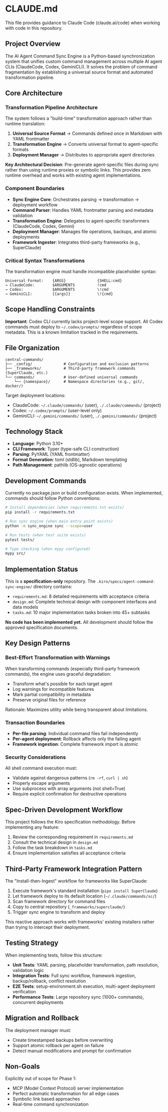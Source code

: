 # CLAUDE.md

This file provides guidance to Claude Code (claude.ai/code) when working with code in this repository.

## Project Overview

The AI Agent Command Sync Engine is a Python-based synchronization system that unifies custom command management across multiple AI agent CLIs (ClaudeCode, Codex, GeminiCLI). It solves the problem of command fragmentation by establishing a universal source format and automated transformation pipeline.

## Core Architecture

### Transformation Pipeline Architecture

The system follows a "build-time" transformation approach rather than runtime translation:

1. **Universal Source Format** → Commands defined once in Markdown with YAML frontmatter
2. **Transformation Engine** → Converts universal format to agent-specific formats
3. **Deployment Manager** → Distributes to appropriate agent directories

**Key Architectural Decision**: Pre-generate agent-specific files during sync rather than using runtime proxies or symbolic links. This provides zero runtime overhead and works with existing agent implementations.

### Component Boundaries

- **Sync Engine Core**: Orchestrates parsing → transformation → deployment workflow
- **Command Parser**: Handles YAML frontmatter parsing and metadata validation
- **Transformation Engine**: Delegates to agent-specific transformers (ClaudeCode, Codex, Gemini)
- **Deployment Manager**: Manages file operations, backups, and atomic deployments
- **Framework Ingester**: Integrates third-party frameworks (e.g., SuperClaude)

### Critical Syntax Transformations

The transformation engine must handle incompatible placeholder syntax:

```
Universal Format:    {ARGS}              {SHELL:cmd}
→ ClaudeCode:        $ARGUMENTS          !cmd
→ Codex:             $ARGUMENTS          \!cmd
→ GeminiCLI:         {{args}}            \!{cmd}
```

## Scope Handling Constraints

**Important**: Codex CLI currently lacks project-level scope support. All Codex commands must deploy to `~/.codex/prompts/` regardless of scope metadata. This is a known limitation tracked in the requirements.

## File Organization

```
central-commands/
├── _config/              # Configuration and exclusion patterns
├── _frameworks/          # Third-party framework commands (SuperClaude, etc.)
└── commands/             # User-defined universal commands
    └── {namespace}/      # Namespace directories (e.g., git/, docker/)
```

Target deployment locations:
- ClaudeCode: `~/.claude/commands/` (user), `./.claude/commands/` (project)
- Codex: `~/.codex/prompts/` (user-level only)
- GeminiCLI: `~/.gemini/commands/` (user), `./.gemini/commands/` (project)

## Technology Stack

- **Language**: Python 3.10+
- **CLI Framework**: Typer (type-safe CLI construction)
- **Parsing**: PyYAML (YAML frontmatter)
- **Format Generation**: toml (stdlib), Markdown templating
- **Path Management**: pathlib (OS-agnostic operations)

## Development Commands

Currently no package.json or build configuration exists. When implemented, commands should follow Python conventions:

```bash
# Install dependencies (when requirements.txt exists)
pip install -r requirements.txt

# Run sync engine (when main entry point exists)
python -m sync_engine sync --scope=user

# Run tests (when test suite exists)
pytest tests/

# Type checking (when mypy configured)
mypy src/
```

## Implementation Status

This is a **specification-only** repository. The `.kiro/specs/agent-command-sync-engine/` directory contains:

- `requirements.md`: 8 detailed requirements with acceptance criteria
- `design.md`: Complete technical design with component interfaces and data models
- `tasks.md`: 10 major implementation tasks broken into 45+ subtasks

**No code has been implemented yet.** All development should follow the approved specification documents.

## Key Design Patterns

### Best-Effort Transformation with Warnings

When transforming commands (especially third-party framework commands), the engine uses graceful degradation:

- Transform what's possible for each target agent
- Log warnings for incompatible features
- Mark partial compatibility in metadata
- Preserve original files for reference

Rationale: Maximizes utility while being transparent about limitations.

### Transaction Boundaries

- **Per-file parsing**: Individual command files fail independently
- **Per-agent deployment**: Rollback affects only the failing agent
- **Framework ingestion**: Complete framework import is atomic

### Security Considerations

All shell command execution must:
- Validate against dangerous patterns (`rm -rf`, `curl | sh`)
- Properly escape arguments
- Use subprocess with array arguments (not shell=True)
- Require explicit confirmation for destructive operations

## Spec-Driven Development Workflow

This project follows the Kiro specification methodology. Before implementing any feature:

1. Review the corresponding requirement in `requirements.md`
2. Consult the technical design in `design.md`
3. Follow the task breakdown in `tasks.md`
4. Ensure implementation satisfies all acceptance criteria

## Third-Party Framework Integration Pattern

The "Install-then-Ingest" workflow for frameworks like SuperClaude:

1. Execute framework's standard installation (`pipx install SuperClaude`)
2. Let framework deploy to its default location (`~/.claude/commands/sc/`)
3. Scan framework directory for command files
4. Copy to central repository (`_frameworks/superclaude/`)
5. Trigger sync engine to transform and deploy

This reactive approach works with frameworks' existing installers rather than trying to intercept their deployment.

## Testing Strategy

When implementing tests, follow this structure:

- **Unit Tests**: YAML parsing, placeholder transformation, path resolution, validation logic
- **Integration Tests**: Full sync workflow, framework ingestion, backup/rollback, conflict resolution
- **E2E Tests**: setup-environment.sh execution, multi-agent deployment verification
- **Performance Tests**: Large repository sync (1000+ commands), concurrent deployments

## Migration and Rollback

The deployment manager must:
- Create timestamped backups before overwriting
- Support atomic rollback per agent on failure
- Detect manual modifications and prompt for confirmation

## Non-Goals

Explicitly out of scope for Phase 1:
- MCP (Model Context Protocol) server implementation
- Perfect automatic transformation for all edge cases
- Symbolic link based approaches
- Real-time command synchronization
